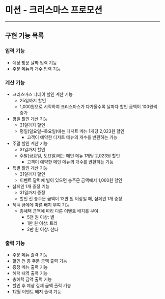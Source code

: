 # 미션 - 크리스마스 프로모션

---

## 구현 기능 목록

### 입력 기능

- 예상 방문 날짜 입력 기능
- 주문 메뉴와 개수 입력 기능

### 계산 기능

- 크리스마스 디데이 할인 계산 기능
    - 25일까지 할인
    - 1,000원으로 시작하여 크리스마스가 다가올수록 날마다 할인 금액이 100원씩 증가
- 평일 할인 계산 기능
    - 31일까지 할인
    - 평일(일요일~목요일)에는 디저트 메뉴 1개당 2,023원 할인
        - 고객이 예약한 디저트 메뉴의 개수를 반환하는 기능
- 주말 할인 계산 기능
    - 31일까지 할인
    - 주말(금요일, 토요일)에는 메인 메뉴 1개당 2,023원 할인
        - 고객이 예약한 메인 메뉴의 개수를 반환하는 기능
- 특별 할인 계산 기능
    - 31일까지 할인
    - 이벤트 달력에 별이 있으면 총주문 금액에서 1,000원 할인
- 샴페인 1개 증정 기능
    - 31일까지 증정
    - 할인 전 총주문 금액이 12만 원 이상일 때, 샴페인 1개 증정
- 혜택 금에에 따른 배지 부여 기능
    - 총혜택 금액에 따라 다른 이벤트 배지를 부여
        - 5천 원 이상: 별
        - 1만 원 이상: 트리
        - 2만 원 이상: 산타

### 출력 기능

- 주문 메뉴 출력 기능
- 할인 전 총 주문 금액 출력 기능
- 증정 메뉴 출력 기능
- 혜택 내역 출력 기능
- 총혜택 금액 출력 기능
- 할인 후 예상 결제 금액 출력 기능
- 12월 이벤트 배지 출력 기능
